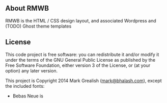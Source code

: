 ## About RMWB

RMWB is the HTML / CSS design layout, and associated Wordpress and (TODO) Ghost theme templates

## License
This code project is free software: you can redistribute it and/or modify it under the terms of the GNU General Public License as published by the Free Software Foundation, either version 3 of the License, or (at your option) any later version.

This project is Copyright 2014 Mark Grealish (mark@bhalash.com), except the included fonts:

* Bebas Neue is 
